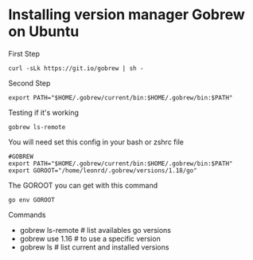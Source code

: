 # Installing version manager Gobrew on Ubuntu

First Step
```
curl -sLk https://git.io/gobrew | sh -
```

Second Step
```
export PATH="$HOME/.gobrew/current/bin:$HOME/.gobrew/bin:$PATH"
```

Testing if it's working
```
gobrew ls-remote
```

You will need set this config in your bash or zshrc file
```
#GOBREW
export PATH="$HOME/.gobrew/current/bin:$HOME/.gobrew/bin:$PATH"
export GOROOT="/home/leonrd/.gobrew/versions/1.18/go"
```

The GOROOT you can get with this command
```
go env GOROOT
```

Commands
- gobrew ls-remote # list availables go versions
- gobrew use 1.16 # to use a specific version
- gobrew ls # list current and installed versions